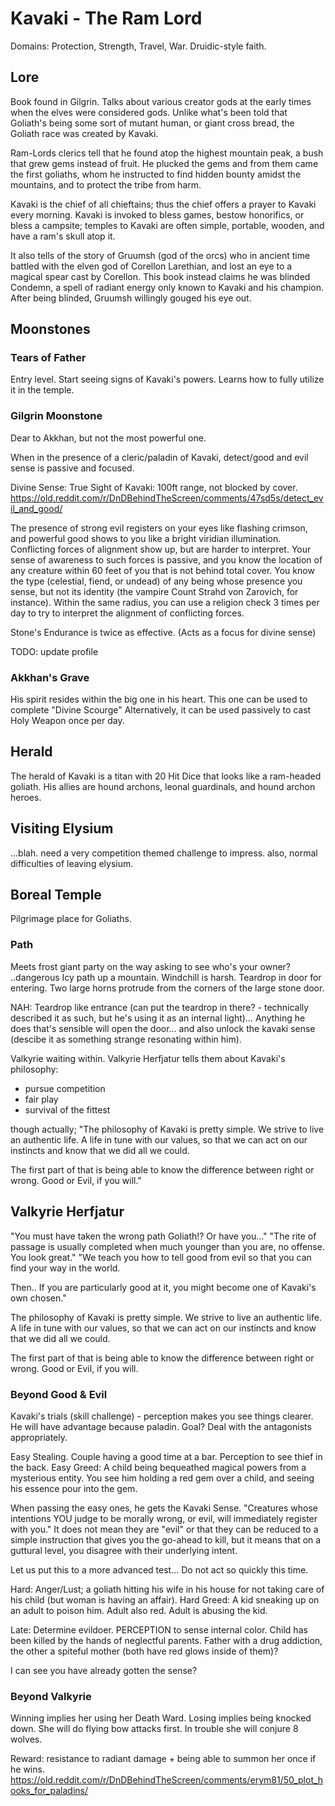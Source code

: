 # Kavaki - The Ram Lord
Domains: Protection, Strength, Travel, War.
Druidic-style faith.

## Lore
Book found in Gilgrin. Talks about various creator gods at the early times when the elves were considered gods. Unlike what's been told that Goliath's being some sort of mutant human, or giant cross bread, the Goliath race was created by Kavaki.

Ram-Lords clerics tell that he found atop the highest mountain peak, a bush that grew gems instead of fruit. He plucked the gems and from them came the first goliaths, whom he instructed to find hidden bounty amidst the mountains, and to protect the tribe from harm.

Kavaki is the chief of all chieftains; thus the chief offers a prayer to Kavaki every morning. Kavaki is invoked to bless games, bestow honorifics, or bless a campsite; temples to Kavaki are often simple, portable, wooden, and have a ram's skull atop it.

It also tells of the story of Gruumsh (god of the orcs) who in ancient time battled with the elven god of Corellon Larethian, and lost an eye to a magical spear cast by Corellon. This book instead claims he was blinded Condemn, a spell of radiant energy only known to Kavaki and his champion. After being blinded, Gruumsh willingly gouged his eye out.

## Moonstones
### Tears of Father
Entry level. Start seeing signs of Kavaki's powers. Learns how to fully utilize it in the temple.

### Gilgrin Moonstone
Dear to Akkhan, but not the most powerful one.

When in the presence of a cleric/paladin of Kavaki, detect/good and evil sense is passive and focused.

Divine Sense: True Sight of Kavaki: 100ft range, not blocked by cover.
https://old.reddit.com/r/DnDBehindTheScreen/comments/47sd5s/detect_evil_and_good/

The presence of strong evil registers on your eyes like flashing crimson, and powerful good shows to you like a bright viridian illumination. Conflicting forces of alignment show up, but are harder to interpret. Your sense of awareness to such forces is passive, and you know the location of any creature within 60 feet of you that is not behind total cover. You know the type (celestial, fiend, or undead) of any being whose presence you sense, but not its identity (the vampire Count Strahd von Zarovich, for instance). Within the same radius, you can use a religion check 3 times per day to try to interpret the alignment of conflicting forces.

Stone's Endurance is twice as effective.
(Acts as a focus for divine sense)

TODO: update profile
### Akkhan's Grave
His spirit resides within the big one in his heart.
This one can be used to complete "Divine Scourge"
Alternatively, it can be used passively to cast Holy Weapon once per day.

## Herald
The herald of Kavaki is a titan with 20 Hit Dice that looks like a ram-headed goliath. His allies are hound archons, leonal guardinals, and hound archon heroes.

## Visiting Elysium
...blah. need a very competition themed challenge to impress. also, normal difficulties of leaving elysium.

## Boreal Temple
Pilgrimage place for Goliaths.

### Path
Meets frost giant party on the way asking to see who's your owner? ..dangerous
Icy path up a mountain. Windchill is harsh. Teardrop in door for entering. Two large horns protrude from the corners of the large stone door.

NAH: Teardrop like entrance (can put the teardrop in there? - technically described it as such, but he's using it as an internal light)… Anything he does that's sensible will open the door... and also unlock the kavaki sense (descibe it as something strange resonating within him).

Valkyrie waiting within.
Valkyrie Herfjatur tells them about Kavaki's philosophy:
- pursue competition
- fair play
- survival of the fittest

though actually;
"The philosophy of Kavaki is pretty simple. We strive to live an authentic life. A life in tune with our values, so that we can act on our instincts and know that we did all we could.

The first part of that is being able to know the difference between right or wrong. Good or Evil, if you will."

## Valkyrie Herfjatur
"You must have taken the wrong path Goliath!? Or have you..."
"The rite of passage is usually completed when much younger than you are, no offense. You look great."
"We teach you how to tell good from evil so that you can find your way in the world.

Then.. If you are particularly good at it, you might become one of Kavaki's own chosen."

The philosophy of Kavaki is pretty simple. We strive to live an authentic life. A life in tune with our values, so that we can act on our instincts and know that we did all we could.

The first part of that is being able to know the difference between right or wrong. Good or Evil, if you will.

### Beyond Good & Evil
Kavaki's trials (skill challenge) - perception makes you see things clearer.
He will have advantage because paladin. Goal? Deal with the antagonists appropriately.

Easy Stealing. Couple having a good time at a bar. Perception to see thief in the back.
Easy Greed: A child being bequeathed magical powers from a mysterious entity. You see him holding a red gem over a child, and seeing his essence pour into the gem.

When passing the easy ones, he gets the Kavaki Sense. "Creatures whose intentions YOU judge to be morally wrong, or evil, will immediately register with you." It does not mean they are "evil" or that they can be reduced to a simple instruction that gives you the go-ahead to kill, but it means that on a guttural level, you disagree with their underlying intent.

Let us put this to a more advanced test... Do not act so quickly this time.

Hard: Anger/Lust; a goliath hitting his wife in his house for not taking care of his child (but woman is having an affair).
Hard Greed: A kid sneaking up on an adult to poison him. Adult also red. Adult is abusing the kid.

Late: Determine evildoer. PERCEPTION to sense internal color. Child has been killed by the hands of neglectful parents. Father with a drug addiction, the other a spiteful mother (both have red glows inside of them)?

I can see you have already gotten the sense?

### Beyond Valkyrie
Winning implies her using her Death Ward.
Losing implies being knocked down.
She will do flying bow attacks first. In trouble she will conjure 8 wolves.

Reward: resistance to radiant damage + being able to summon her once if he wins.
https://old.reddit.com/r/DnDBehindTheScreen/comments/erym81/50_plot_hooks_for_paladins/
